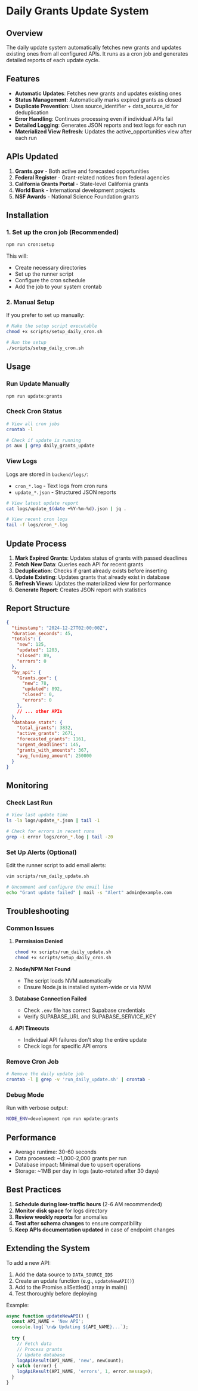 # Daily Grants Update System

## Overview

The daily update system automatically fetches new grants and updates existing ones from all configured APIs. It runs as a cron job and generates detailed reports of each update cycle.

## Features

- **Automatic Updates**: Fetches new grants and updates existing ones
- **Status Management**: Automatically marks expired grants as closed
- **Duplicate Prevention**: Uses source_identifier + data_source_id for deduplication
- **Error Handling**: Continues processing even if individual APIs fail
- **Detailed Logging**: Generates JSON reports and text logs for each run
- **Materialized View Refresh**: Updates the active_opportunities view after each run

## APIs Updated

1. **Grants.gov** - Both active and forecasted opportunities
2. **Federal Register** - Grant-related notices from federal agencies
3. **California Grants Portal** - State-level California grants
4. **World Bank** - International development projects
5. **NSF Awards** - National Science Foundation grants

## Installation

### 1. Set up the cron job (Recommended)

```bash
npm run cron:setup
```

This will:
- Create necessary directories
- Set up the runner script
- Configure the cron schedule
- Add the job to your system crontab

### 2. Manual Setup

If you prefer to set up manually:

```bash
# Make the setup script executable
chmod +x scripts/setup_daily_cron.sh

# Run the setup
./scripts/setup_daily_cron.sh
```

## Usage

### Run Update Manually

```bash
npm run update:grants
```

### Check Cron Status

```bash
# View all cron jobs
crontab -l

# Check if update is running
ps aux | grep daily_grants_update
```

### View Logs

Logs are stored in `backend/logs/`:
- `cron_*.log` - Text logs from cron runs
- `update_*.json` - Structured JSON reports

```bash
# View latest update report
cat logs/update_$(date +%Y-%m-%d).json | jq .

# View recent cron logs
tail -f logs/cron_*.log
```

## Update Process

1. **Mark Expired Grants**: Updates status of grants with passed deadlines
2. **Fetch New Data**: Queries each API for recent grants
3. **Deduplication**: Checks if grant already exists before inserting
4. **Update Existing**: Updates grants that already exist in database
5. **Refresh Views**: Updates the materialized view for performance
6. **Generate Report**: Creates JSON report with statistics

## Report Structure

```json
{
  "timestamp": "2024-12-27T02:00:00Z",
  "duration_seconds": 45,
  "totals": {
    "new": 125,
    "updated": 1203,
    "closed": 89,
    "errors": 0
  },
  "by_api": {
    "Grants.gov": {
      "new": 78,
      "updated": 892,
      "closed": 0,
      "errors": 0
    },
    // ... other APIs
  },
  "database_stats": {
    "total_grants": 3832,
    "active_grants": 2671,
    "forecasted_grants": 1161,
    "urgent_deadlines": 145,
    "grants_with_amounts": 367,
    "avg_funding_amount": 250000
  }
}
```

## Monitoring

### Check Last Run

```bash
# View last update time
ls -la logs/update_*.json | tail -1

# Check for errors in recent runs
grep -i error logs/cron_*.log | tail -20
```

### Set Up Alerts (Optional)

Edit the runner script to add email alerts:

```bash
vim scripts/run_daily_update.sh

# Uncomment and configure the email line
echo "Grant update failed" | mail -s "Alert" admin@example.com
```

## Troubleshooting

### Common Issues

1. **Permission Denied**
   ```bash
   chmod +x scripts/run_daily_update.sh
   chmod +x scripts/setup_daily_cron.sh
   ```

2. **Node/NPM Not Found**
   - The script loads NVM automatically
   - Ensure Node.js is installed system-wide or via NVM

3. **Database Connection Failed**
   - Check `.env` file has correct Supabase credentials
   - Verify SUPABASE_URL and SUPABASE_SERVICE_KEY

4. **API Timeouts**
   - Individual API failures don't stop the entire update
   - Check logs for specific API errors

### Remove Cron Job

```bash
# Remove the daily update job
crontab -l | grep -v 'run_daily_update.sh' | crontab -
```

### Debug Mode

Run with verbose output:

```bash
NODE_ENV=development npm run update:grants
```

## Performance

- Average runtime: 30-60 seconds
- Data processed: ~1,000-2,000 grants per run
- Database impact: Minimal due to upsert operations
- Storage: ~1MB per day in logs (auto-rotated after 30 days)

## Best Practices

1. **Schedule during low-traffic hours** (2-6 AM recommended)
2. **Monitor disk space** for logs directory
3. **Review weekly reports** for anomalies
4. **Test after schema changes** to ensure compatibility
5. **Keep APIs documentation updated** in case of endpoint changes

## Extending the System

To add a new API:

1. Add the data source to `DATA_SOURCE_IDS`
2. Create an update function (e.g., `updateNewAPI()`)
3. Add to the Promise.allSettled() array in main()
4. Test thoroughly before deploying

Example:
```typescript
async function updateNewAPI() {
  const API_NAME = 'New API';
  console.log(`\n📥 Updating ${API_NAME}...`);
  
  try {
    // Fetch data
    // Process grants
    // Update database
    logApiResult(API_NAME, 'new', newCount);
  } catch (error) {
    logApiResult(API_NAME, 'errors', 1, error.message);
  }
}
```